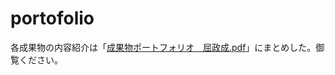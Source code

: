 # portofolio

各成果物の内容紹介は「[成果物ポートフォリオ＿屈政成.pdf](https://github.com/kutsumasanari/portofolio/blob/master/%E6%88%90%E6%9E%9C%E7%89%A9%E3%83%9D%E3%83%BC%E3%83%88%E3%83%95%E3%82%A9%E3%83%AA%E3%82%AA%EF%BC%BF%E5%B1%88%E6%94%BF%E6%88%90.pdf)」にまとめした。御覧ください。
